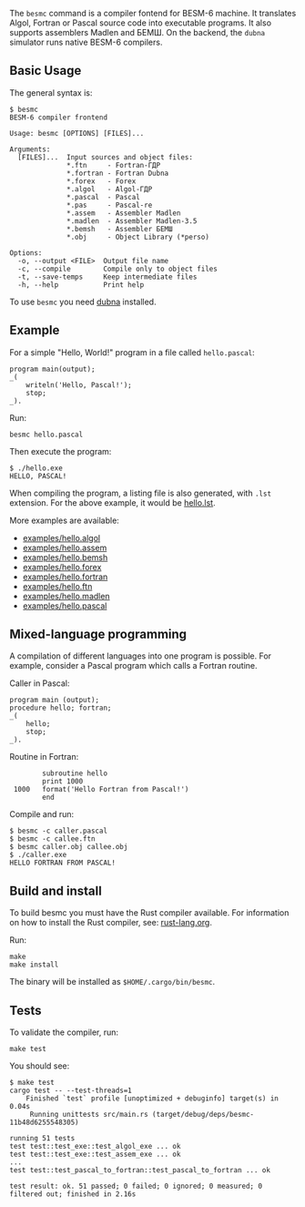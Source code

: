 The `besmc` command is a compiler fontend for BESM-6 machine.
It translates Algol, Fortran or Pascal source code into executable programs.
It also supports assemblers Madlen and БЕМШ.
On the backend, the `dubna` simulator runs native BESM-6 compilers.

## Basic Usage ##

The general syntax is:
```
$ besmc
BESM-6 compiler frontend

Usage: besmc [OPTIONS] [FILES]...

Arguments:
  [FILES]...  Input sources and object files:
              *.ftn     - Fortran-ГДP
              *.fortran - Fortran Dubna
              *.forex   - Forex
              *.algol   - Algol-ГДP
              *.pascal  - Pascal
              *.pas     - Pascal-re
              *.assem   - Assembler Madlen
              *.madlen  - Assembler Madlen-3.5
              *.bemsh   - Assembler БЕМШ
              *.obj     - Object Library (*perso)

Options:
  -o, --output <FILE>  Output file name
  -c, --compile        Compile only to object files
  -t, --save-temps     Keep intermediate files
  -h, --help           Print help
```
To use `besmc` you need [dubna](https://github.com/besm6/dubna/) installed.

## Example ##
For a simple "Hello, World!" program in a file called `hello.pascal`:
```
program main(output);
_(
    writeln('Hello, Pascal!');
    stop;
_).
```
Run:

    besmc hello.pascal

Then execute the program:

    $ ./hello.exe
    HELLO, PASCAL!

When compiling the program, a listing file is also generated, with `.lst` extension.
For the above example, it would be [hello.lst](https://gist.github.com/sergev/564571bd708d2d016892143270aad968).

More examples are available:

 * [examples/hello.algol](examples/hello.algol)
 * [examples/hello.assem](examples/hello.assem)
 * [examples/hello.bemsh](examples/hello.bemsh)
 * [examples/hello.forex](examples/hello.forex)
 * [examples/hello.fortran](examples/hello.fortran)
 * [examples/hello.ftn](examples/hello.ftn)
 * [examples/hello.madlen](examples/hello.madlen)
 * [examples/hello.pascal](examples/hello.pascal)

## Mixed-language programming ##

A compilation of different languages into one program is possible.
For example, consider a Pascal program which calls a Fortran routine.

Caller in Pascal:
```
program main (output);
procedure hello; fortran;
_(
    hello;
    stop;
_).
```
Routine in Fortran:
```
        subroutine hello
        print 1000
 1000   format('Hello Fortran from Pascal!')
        end
```
Compile and run:

    $ besmc -c caller.pascal
    $ besmc -c callee.ftn
    $ besmc caller.obj callee.obj
    $ ./caller.exe
    HELLO FORTRAN FROM PASCAL!

## Build and install ##

To build besmc you must have the Rust compiler available.
For information on how to install the Rust compiler, see:
[rust-lang.org](https://www.rust-lang.org/tools/install).

Run:

    make
    make install

The binary will be installed as `$HOME/.cargo/bin/besmc`.

## Tests ##

To validate the compiler, run:

    make test

You should see:
```
$ make test
cargo test -- --test-threads=1
    Finished `test` profile [unoptimized + debuginfo] target(s) in 0.04s
     Running unittests src/main.rs (target/debug/deps/besmc-11b48d6255548305)

running 51 tests
test test::test_exe::test_algol_exe ... ok
test test::test_exe::test_assem_exe ... ok
...
test test::test_pascal_to_fortran::test_pascal_to_fortran ... ok

test result: ok. 51 passed; 0 failed; 0 ignored; 0 measured; 0 filtered out; finished in 2.16s
```
